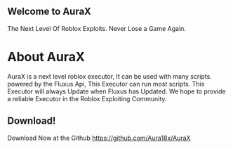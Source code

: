 ## Welcome to AuraX

The Next Level Of Roblox Exploits. Never Lose a Game Again.


# About AuraX

AuraX is a next level roblox executor, It can be used with many scripts. powered by the Fluxus Api, This Executor can run most scripts. This Executor will always Update when Fluxus has Updated. We hope to provide a reliable Executor in the Roblox Exploiting Community.

## Download!
Download Now at the Github https://github.com/Aura18x/AuraX 
